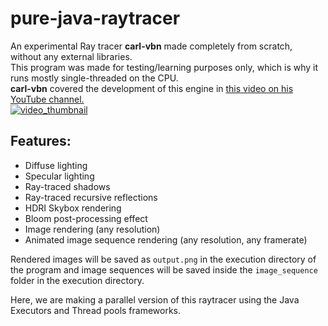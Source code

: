 
# pure-java-raytracer
An experimental Ray tracer <b>carl-vbn</b> made completely from scratch, without any external libraries.  
This program was made for testing/learning purposes only, which is why it runs mostly single-threaded on the CPU.  
<b>carl-vbn</b> covered the development of this engine in [this video on his YouTube channel.  
![video_thumbnail](https://i.ytimg.com/vi/lKIytgt3KXM/hqdefault.jpg?sqp=-oaymwEZCPYBEIoBSFXyq4qpAwsIARUAAIhCGAFwAQ==&rs=AOn4CLC1b-Clh0fcHyVGc2mU75_r6Lu87A)](https://youtu.be/lKIytgt3KXM)
## Features:
 - Diffuse lighting
 - Specular lighting
 - Ray-traced shadows
 - Ray-traced recursive reflections
 - HDRI Skybox rendering
 - Bloom post-processing effect
 - Image rendering (any resolution)
 - Animated image sequence rendering (any resolution, any framerate)

Rendered images will be saved as `output.png` in the execution directory of the program and image sequences will be saved inside the `image_sequence` folder in the execution directory.

Here, we are making a parallel version of this raytracer using the Java Executors and Thread pools frameworks.
